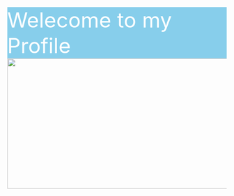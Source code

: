 <div style="background-color:skyblue; color:white; font-size:48px; text-align=center;">
  Welecome to my Profile
  </div>
<div id="header" align="center">
  <img src="https://i.pinimg.com/originals/e1/85/18/e18518c6d24257c6fb02e3c95a862d85.gif" width="600" height="300"/>
</div>
